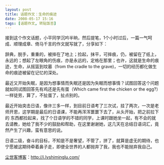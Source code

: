```yaml
---
layout: post
title: 话题作文：生命的痕迹
date: 2008-05-17 15:16
tags: [话题作文, 转贴饭否]
---
```

接到这个作文话题，小平同学沉吟半晌，然后提笔，1个小时过后，一篇一气呵成、顺理成章、倚马千言的作文就写就了，分享如下：

辞典，脱手，重重的，被摔在了地上；捡起，抹平，可摔痕，仍，被留在了纸上，永远的；想起了左眼角的伤痕，亦是永远的，定格在那里；也许，这就是生命的痕迹，生命，从摇篮到坟墓（from the cradle to the grave)，一切的经历都化做生命的痕迹被留在记忆的深处。

最近又开始失眠，是因为想事情而失眠还是因为失眠而想事情？试图回答这个问题就如同试图回答先有鸡还是先有蛋（Which came first the chicken or the egg?）一样徒劳，算了，不扯蛋了，扯点别的。

最近开始突击日语，像许三多一样，到目前日语考了三次试，挂了两次，一次是老师开恩，这学期是最后的日语课，不能再浑浑噩噩下去了，从头开始，把之前拉下的 东西都捡起来，找了个日语学的不错的同学，上课时跟她坐一起，有不会的就去请教，她给了我不少的鼓励和帮助，在这里谢谢她，这几天在总结日语词汇，竟然产生了兴趣，蛮有意思的说。

日语二级，奋斗的目标，不知是不是奢望，不管了，拼了，就算是虚无的期待，也宁愿被这期待牵着鼻子走，即便全世界的人都抛弃了我，我也不能抛弃我自己。

<a href="http://i.lvshiminglu.com/">尘世客博客</a>：<a href="http://i.lvshiminglu.com/">http://i.lvshiminglu.com/</a>

